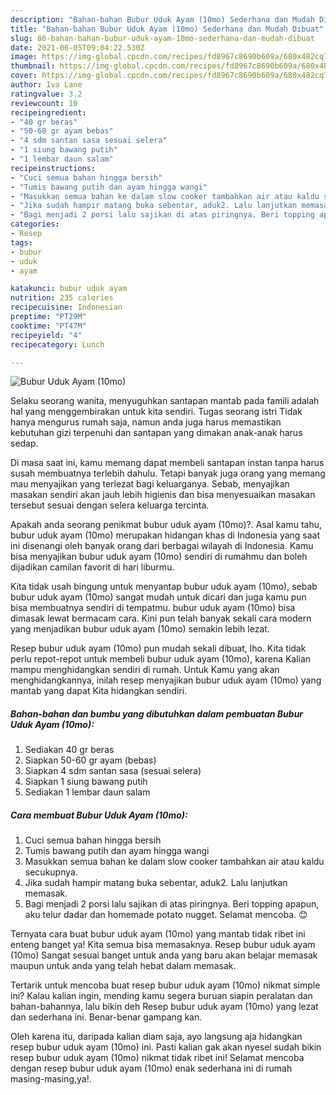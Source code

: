 ```yaml
---
description: "Bahan-bahan Bubur Uduk Ayam (10mo) Sederhana dan Mudah Dibuat"
title: "Bahan-bahan Bubur Uduk Ayam (10mo) Sederhana dan Mudah Dibuat"
slug: 86-bahan-bahan-bubur-uduk-ayam-10mo-sederhana-dan-mudah-dibuat
date: 2021-06-05T09:04:22.530Z
image: https://img-global.cpcdn.com/recipes/fd8967c8690b609a/680x482cq70/bubur-uduk-ayam-10mo-foto-resep-utama.jpg
thumbnail: https://img-global.cpcdn.com/recipes/fd8967c8690b609a/680x482cq70/bubur-uduk-ayam-10mo-foto-resep-utama.jpg
cover: https://img-global.cpcdn.com/recipes/fd8967c8690b609a/680x482cq70/bubur-uduk-ayam-10mo-foto-resep-utama.jpg
author: Iva Lane
ratingvalue: 3.2
reviewcount: 10
recipeingredient:
- "40 gr beras"
- "50-60 gr ayam bebas"
- "4 sdm santan sasa sesuai selera"
- "1 siung bawang putih"
- "1 lembar daun salam"
recipeinstructions:
- "Cuci semua bahan hingga bersih"
- "Tumis bawang putih dan ayam hingga wangi"
- "Masukkan semua bahan ke dalam slow cooker tambahkan air atau kaldu secukupnya."
- "Jika sudah hampir matang buka sebentar, aduk2. Lalu lanjutkan memasak."
- "Bagi menjadi 2 porsi lalu sajikan di atas piringnya. Beri topping apapun, aku telur dadar dan homemade potato nugget. Selamat mencoba. 😊"
categories:
- Resep
tags:
- bubur
- uduk
- ayam

katakunci: bubur uduk ayam 
nutrition: 235 calories
recipecuisine: Indonesian
preptime: "PT29M"
cooktime: "PT47M"
recipeyield: "4"
recipecategory: Lunch

---
```



![Bubur Uduk Ayam (10mo)](https://img-global.cpcdn.com/recipes/fd8967c8690b609a/680x482cq70/bubur-uduk-ayam-10mo-foto-resep-utama.jpg)

Selaku seorang wanita, menyuguhkan santapan mantab pada famili adalah hal yang menggembirakan untuk kita sendiri. Tugas seorang istri Tidak hanya mengurus rumah saja, namun anda juga harus memastikan kebutuhan gizi terpenuhi dan santapan yang dimakan anak-anak harus sedap.

Di masa  saat ini, kamu memang dapat membeli santapan instan tanpa harus susah membuatnya terlebih dahulu. Tetapi banyak juga orang yang memang mau menyajikan yang terlezat bagi keluarganya. Sebab, menyajikan masakan sendiri akan jauh lebih higienis dan bisa menyesuaikan masakan tersebut sesuai dengan selera keluarga tercinta. 



Apakah anda seorang penikmat bubur uduk ayam (10mo)?. Asal kamu tahu, bubur uduk ayam (10mo) merupakan hidangan khas di Indonesia yang saat ini disenangi oleh banyak orang dari berbagai wilayah di Indonesia. Kamu bisa menyajikan bubur uduk ayam (10mo) sendiri di rumahmu dan boleh dijadikan camilan favorit di hari liburmu.

Kita tidak usah bingung untuk menyantap bubur uduk ayam (10mo), sebab bubur uduk ayam (10mo) sangat mudah untuk dicari dan juga kamu pun bisa membuatnya sendiri di tempatmu. bubur uduk ayam (10mo) bisa dimasak lewat bermacam cara. Kini pun telah banyak sekali cara modern yang menjadikan bubur uduk ayam (10mo) semakin lebih lezat.

Resep bubur uduk ayam (10mo) pun mudah sekali dibuat, lho. Kita tidak perlu repot-repot untuk membeli bubur uduk ayam (10mo), karena Kalian mampu menghidangkan sendiri di rumah. Untuk Kamu yang akan menghidangkannya, inilah resep menyajikan bubur uduk ayam (10mo) yang mantab yang dapat Kita hidangkan sendiri.

<!--inarticleads1-->

##### Bahan-bahan dan bumbu yang dibutuhkan dalam pembuatan Bubur Uduk Ayam (10mo):

1. Sediakan 40 gr beras
1. Siapkan 50-60 gr ayam (bebas)
1. Siapkan 4 sdm santan sasa (sesuai selera)
1. Siapkan 1 siung bawang putih
1. Sediakan 1 lembar daun salam




<!--inarticleads2-->

##### Cara membuat Bubur Uduk Ayam (10mo):

1. Cuci semua bahan hingga bersih
1. Tumis bawang putih dan ayam hingga wangi
1. Masukkan semua bahan ke dalam slow cooker tambahkan air atau kaldu secukupnya.
1. Jika sudah hampir matang buka sebentar, aduk2. Lalu lanjutkan memasak.
1. Bagi menjadi 2 porsi lalu sajikan di atas piringnya. Beri topping apapun, aku telur dadar dan homemade potato nugget. Selamat mencoba. 😊




Ternyata cara buat bubur uduk ayam (10mo) yang mantab tidak ribet ini enteng banget ya! Kita semua bisa memasaknya. Resep bubur uduk ayam (10mo) Sangat sesuai banget untuk anda yang baru akan belajar memasak maupun untuk anda yang telah hebat dalam memasak.

Tertarik untuk mencoba buat resep bubur uduk ayam (10mo) nikmat simple ini? Kalau kalian ingin, mending kamu segera buruan siapin peralatan dan bahan-bahannya, lalu bikin deh Resep bubur uduk ayam (10mo) yang lezat dan sederhana ini. Benar-benar gampang kan. 

Oleh karena itu, daripada kalian diam saja, ayo langsung aja hidangkan resep bubur uduk ayam (10mo) ini. Pasti kalian gak akan nyesel sudah bikin resep bubur uduk ayam (10mo) nikmat tidak ribet ini! Selamat mencoba dengan resep bubur uduk ayam (10mo) enak sederhana ini di rumah masing-masing,ya!.

